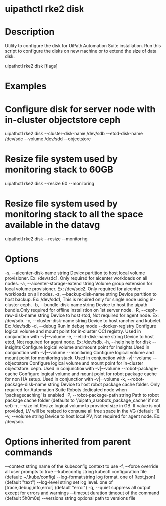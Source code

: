 ﻿# uipathctl rke2 disk

# Description

Utility to configure the disk for UiPath Automation Suite installation. Run this script to configure the disks on new machine or to extend the size of data disk.

uipathctl rke2 disk [flags]

# Examples

# Configure disk for server node with in-cluster objectstore ceph
uipathctl rke2 disk --cluster-disk-name /dev/sdb --etcd-disk-name /dev/sdc --volume /dev/sdd --objectstore
	
# Resize file system used by monitoring stack to 60GB
uipathctl rke2 disk --resize 60 --monitoring

# Resize file system used by monitoring stack to all the space available in the datavg
uipathctl rke2 disk --resize --monitoring

# Options

-s, --aicenter-disk-name string        Device partition to host local volume provisioner. Ex: /dev/sdc1. Only required for aicenter workloads on all nodes.
  -a, --aicenter-storage-extend string   Volume group extension for local volume provisioner. Ex: /dev/sdc2. Only required for aicenter workloads on all nodes.
  -z, --backup-disk-name string          Device partition to host backup. Ex: /dev/sdc1, This is required only for single node using in-cluster ceph.
  -b, --bundle-disk-name string          Device to host the uipath bundle.Only required for offline installation on 1st server node.
  -R, --ceph-raw-disk-name string        Device to host etcd, Not required for agent node. Ex: /dev/sdb.
  -c, --cluster-disk-name string         Device to host rancher and  kubelet. Ex: /dev/sdb
  -d, --debug                            Run in debug mode
      --docker-registry                  Configure logical volume and mount point for in-cluster OCI registry. Used in conjunction with -v|--volume
  -e, --etcd-disk-name string            Device to host etcd, Not required for agent node. Ex: /dev/sdb.
  -h, --help                             help for disk
      --insights                         Configure logical volume and mount point for Insights.Used in conjunction with -v|--volume
      --monitoring                       Configure logical volume and mount point for monitoring stack. Used in conjunction with -v|--volume
      --objectstore                      Configure logical volume and mount point for in-cluster objectstore: ceph. Used in conjunction with -v|--volume
      --robot-package-cache              Configure logical volume and mount point for robot package cache for non HA setup. Used in conjunction with -v|--volume
  -k, --robot-package-disk-name string   Device to host robot package cache folder. Only required for Automation Suite Robots dedicated node when 'packagecaching' is enabled
  -P, --robot-package-path string        Path to robot package cache folder (defaults to '/uipath_asrobots_package_cache' if not set)
  -r, --size int                         Resize logical volume to provided size in GB. If value is not provided, LV will be resized to consume all free space in the VG (default -1)
  -v, --volume string                    Device to host local PV, Not required for agent node. Ex: /dev/sdc.

# Options inherited from parent commands

--context string      name of the kubeconfig context to use
  -f, --force               override all user prompts to true
      --kubeconfig string   kubectl configuration file (default: ~/.kube/config)
      --log-format string   log format. one of [text,json] (default "text")
      --log-level string    set log level. one of [trace,debug,info,error] (default "error")
  -q, --quiet               suppress all output except for errors and warnings
      --timeout duration    timeout of the command (default 5h0m0s)
      --versions string     optional path to versions file
